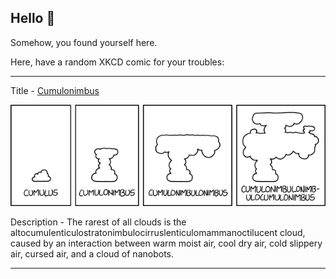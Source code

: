 ## Hello 👀

Somehow, you found yourself here.

Here, have a random XKCD comic for your troubles:

-----------------------------------

Title - [Cumulonimbus](https://xkcd.com/2185)

![Cumulonimbus](./random_comic.png)

Description - The rarest of all clouds is the altocumulenticulostratonimbulocirruslenticulomammanoctilucent cloud, caused by an interaction between warm moist air, cool dry air, cold slippery air, cursed air, and a cloud of nanobots.

-----------------------------------